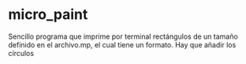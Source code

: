 # micro_paint
Sencillo programa que imprime por terminal rectángulos de un tamaño definido en el archivo.mp, el cual tiene un formato. Hay que añadir los círculos
